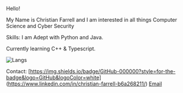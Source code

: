 Hello!

My Name is Christian Farrell and I am interested in all things Computer Science and Cyber Security

Skills:
I am Adept with Python and Java.

Currently learning C++ & Typescript.


![Langs](https://github-readme-stats.vercel.app/api/top-langs/?username=CFdefense&theme=tokyonight)

Contact:
[https://img.shields.io/badge/GitHub-000000?style=for-the-badge&logo=GitHub&logoColor=white]
(https://www.linkedin.com/in/christian-farrell-b6a268211/)
[Email](mailto:CFdefence@gmail.com)
